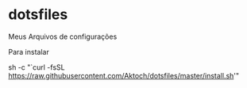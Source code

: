 # dotsfiles
Meus Arquivos de configurações

Para instalar

sh -c "`curl -fsSL https://raw.githubusercontent.com/Aktoch/dotsfiles/master/install.sh'"
